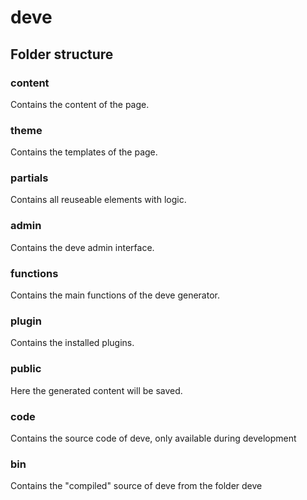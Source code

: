 # deve

## Folder structure

### content
Contains the content of the page.

### theme
Contains the templates of the page.

### partials
Contains all reuseable elements with logic.

### admin
Contains the deve admin interface.

### functions
Contains the main functions of the deve generator.

### plugin
Contains the installed plugins.

### public
Here the generated content will be saved.

### code
Contains the source code of deve, only available during development

### bin
Contains the "compiled" source of deve from the folder deve

